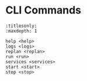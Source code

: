 # CLI Commands

```{toctree}
:titlesonly:
:maxdepth: 1

help <help>
logs <logs>
replan <replan>
run <run>
services <services>
start <start>
stop <stop>
```
